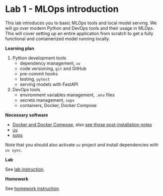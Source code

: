 # Lab 1 - MLOps introduction

This lab introduces you to basic MLOps tools and local model serving. We will
go over modern Python and DevOps tools and their usage in MLOps. This will cover
setting up an entire application from scratch to get a fully functional and
containerized model running locally.

**Learning plan**
1. Python development tools
   - dependency management, `uv`
   - code versioning, `git` and GitHub
   - pre-commit hooks
   - testing, `pytest`
   - serving models with FastAPI
2. DevOps tools
   - environment variables management, `.env` files
   - secrets management, `sops`
   - containers, Docker, Docker Compose

**Necessary software**
- [Docker and Docker Compose](https://docs.docker.com/engine/install/), 
  also [see those post-installation notes](https://docs.docker.com/engine/install/linux-postinstall/)
- [uv](https://docs.astral.sh/uv/getting-started/installation/)
- [sops](https://github.com/getsops/sops)

Note that you should also activate `uv` project and install dependencies with `uv sync`.

**Lab**

See [lab instruction](LAB_INSTRUCTION.md).

**Homework**

See [homework instruction](HOMEWORK.md).
